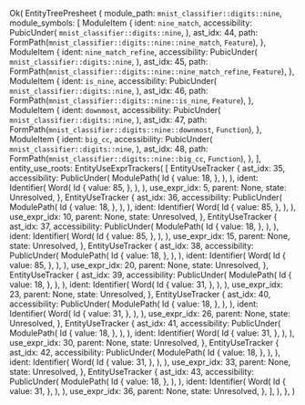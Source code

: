 Ok(
    EntityTreePresheet {
        module_path: `mnist_classifier::digits::nine`,
        module_symbols: [
            ModuleItem {
                ident: `nine_match`,
                accessibility: PubicUnder(
                    `mnist_classifier::digits::nine`,
                ),
                ast_idx: 44,
                path: FormPath(`mnist_classifier::digits::nine::nine_match`, `Feature`),
            },
            ModuleItem {
                ident: `nine_match_refine`,
                accessibility: PubicUnder(
                    `mnist_classifier::digits::nine`,
                ),
                ast_idx: 45,
                path: FormPath(`mnist_classifier::digits::nine::nine_match_refine`, `Feature`),
            },
            ModuleItem {
                ident: `is_nine`,
                accessibility: PubicUnder(
                    `mnist_classifier::digits::nine`,
                ),
                ast_idx: 46,
                path: FormPath(`mnist_classifier::digits::nine::is_nine`, `Feature`),
            },
            ModuleItem {
                ident: `downmost`,
                accessibility: PubicUnder(
                    `mnist_classifier::digits::nine`,
                ),
                ast_idx: 47,
                path: FormPath(`mnist_classifier::digits::nine::downmost`, `Function`),
            },
            ModuleItem {
                ident: `big_cc`,
                accessibility: PubicUnder(
                    `mnist_classifier::digits::nine`,
                ),
                ast_idx: 48,
                path: FormPath(`mnist_classifier::digits::nine::big_cc`, `Function`),
            },
        ],
        entity_use_roots: EntityUseExprTrackers(
            [
                EntityUseTracker {
                    ast_idx: 35,
                    accessibility: PublicUnder(
                        ModulePath(
                            Id {
                                value: 18,
                            },
                        ),
                    ),
                    ident: Identifier(
                        Word(
                            Id {
                                value: 85,
                            },
                        ),
                    ),
                    use_expr_idx: 5,
                    parent: None,
                    state: Unresolved,
                },
                EntityUseTracker {
                    ast_idx: 36,
                    accessibility: PublicUnder(
                        ModulePath(
                            Id {
                                value: 18,
                            },
                        ),
                    ),
                    ident: Identifier(
                        Word(
                            Id {
                                value: 85,
                            },
                        ),
                    ),
                    use_expr_idx: 10,
                    parent: None,
                    state: Unresolved,
                },
                EntityUseTracker {
                    ast_idx: 37,
                    accessibility: PublicUnder(
                        ModulePath(
                            Id {
                                value: 18,
                            },
                        ),
                    ),
                    ident: Identifier(
                        Word(
                            Id {
                                value: 85,
                            },
                        ),
                    ),
                    use_expr_idx: 15,
                    parent: None,
                    state: Unresolved,
                },
                EntityUseTracker {
                    ast_idx: 38,
                    accessibility: PublicUnder(
                        ModulePath(
                            Id {
                                value: 18,
                            },
                        ),
                    ),
                    ident: Identifier(
                        Word(
                            Id {
                                value: 85,
                            },
                        ),
                    ),
                    use_expr_idx: 20,
                    parent: None,
                    state: Unresolved,
                },
                EntityUseTracker {
                    ast_idx: 39,
                    accessibility: PublicUnder(
                        ModulePath(
                            Id {
                                value: 18,
                            },
                        ),
                    ),
                    ident: Identifier(
                        Word(
                            Id {
                                value: 31,
                            },
                        ),
                    ),
                    use_expr_idx: 23,
                    parent: None,
                    state: Unresolved,
                },
                EntityUseTracker {
                    ast_idx: 40,
                    accessibility: PublicUnder(
                        ModulePath(
                            Id {
                                value: 18,
                            },
                        ),
                    ),
                    ident: Identifier(
                        Word(
                            Id {
                                value: 31,
                            },
                        ),
                    ),
                    use_expr_idx: 26,
                    parent: None,
                    state: Unresolved,
                },
                EntityUseTracker {
                    ast_idx: 41,
                    accessibility: PublicUnder(
                        ModulePath(
                            Id {
                                value: 18,
                            },
                        ),
                    ),
                    ident: Identifier(
                        Word(
                            Id {
                                value: 31,
                            },
                        ),
                    ),
                    use_expr_idx: 30,
                    parent: None,
                    state: Unresolved,
                },
                EntityUseTracker {
                    ast_idx: 42,
                    accessibility: PublicUnder(
                        ModulePath(
                            Id {
                                value: 18,
                            },
                        ),
                    ),
                    ident: Identifier(
                        Word(
                            Id {
                                value: 31,
                            },
                        ),
                    ),
                    use_expr_idx: 33,
                    parent: None,
                    state: Unresolved,
                },
                EntityUseTracker {
                    ast_idx: 43,
                    accessibility: PublicUnder(
                        ModulePath(
                            Id {
                                value: 18,
                            },
                        ),
                    ),
                    ident: Identifier(
                        Word(
                            Id {
                                value: 31,
                            },
                        ),
                    ),
                    use_expr_idx: 36,
                    parent: None,
                    state: Unresolved,
                },
            ],
        ),
    },
)